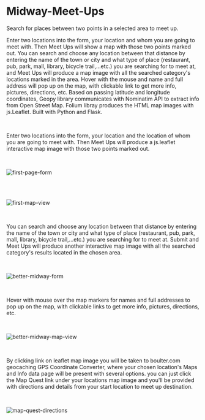 # Midway-Meet-Ups
Search for places between two points in a selected area to meet up.

Enter two locations into the form, your location and whom you are going to meet with.
Then Meet Ups will show a map with those two points marked out. You can search and choose any 
location between that distance by entering the name of the town or city and what type of place 
(restaurant, pub, park, mall, library, bicycle trail,...etc.) you are searching for to meet at, 
and Meet Ups will produce a map image with all the searched category's locations marked in the area.
Hover with the mouse and name and full address will pop up on the map, with clickable link to get more info,
pictures, directions, etc. Based on passing latitude and longitude coordinates, Geopy library communicates with
Nominatim API to extract info from Open Street Map. Folium libray produces the HTML map images with js.Leaflet. 
Built with Python and Flask. 

</br>

Enter two locations into the form, your location and the location of whom you are going to meet with.
Then Meet Ups will produce a js.leaflet interactive map image with those two points marked out.

</br>

![first-page-form](https://user-images.githubusercontent.com/74392848/133685546-85f47fca-f94a-4384-b8a0-f0afbec06e58.png)

</br>




</br>

![first-map-view](https://user-images.githubusercontent.com/74392848/133685702-3d97690c-c0b4-4513-9d73-266bd64b8b18.png)

</br>

You can search and choose any 
location between that distance by entering the name of the town or city and what type of place 
(restaurant, pub, park, mall, library, bicycle trail,...etc.) you are searching for to meet at. 
Submit and Meet Ups will produce another interactive map image with all the searched category's results located in the chosen area.


</br>

![better-midway-form](https://user-images.githubusercontent.com/74392848/133685828-4b3047d2-ec6a-4687-8783-410516d0549b.png)

</br>

Hover with mouse over the map markers for names and full addresses to pop up on the map, with clickable links to get more info, pictures, directions, etc.

</br>

![better-midway-map-view](https://user-images.githubusercontent.com/74392848/133685906-77fa2e8e-c33b-470e-ac48-212d37a75f1d.png)

</br>

By clicking link on leaflet map image you will be taken to boulter.com geocaching GPS Coordinate Converter, where
your chosen location's Maps and Info data page will be present with several options.
you can just click the Map Quest link under your locations map image and you'll be provided with directions and details from your start location to meet up destination. 


</br>

![map-quest-directions](https://user-images.githubusercontent.com/74392848/133685939-508d87a3-07ea-461f-9766-d04ef0bcce4a.png)

</br>



